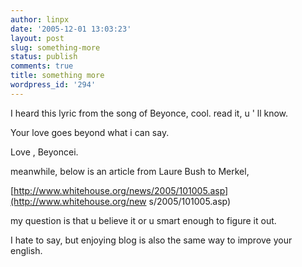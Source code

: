 ```yaml
---
author: linpx
date: '2005-12-01 13:03:23'
layout: post
slug: something-more
status: publish
comments: true
title: something more
wordpress_id: '294'
---
```


I heard this lyric from the song of Beyonce, cool. read it, u ' ll know.

Your love goes beyond what i can say.

Love , Beyoncei.

  

meanwhile, below is an article from Laure Bush to Merkel,

[http://www.whitehouse.org/news/2005/101005.asp](http://www.whitehouse.org/new
s/2005/101005.asp)

my question is that u believe it or u smart enough to figure it out.

  

I hate to say, but enjoying blog is also the same way to improve your english.

